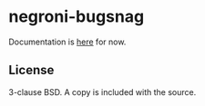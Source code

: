 negroni-bugsnag
===============

Documentation is [here](http://godoc.org/github.com/BugHerd/negroni-bugsnag) for
now.

License
-------

3-clause BSD. A copy is included with the source.
